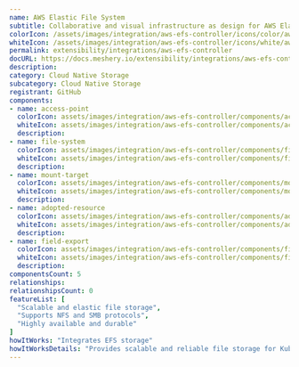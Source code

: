 ```yaml
---
name: AWS Elastic File System
subtitle: Collaborative and visual infrastructure as design for AWS Elastic File System
colorIcon: /assets/images/integration/aws-efs-controller/icons/color/aws-efs-controller-color.svg
whiteIcon: /assets/images/integration/aws-efs-controller/icons/white/aws-efs-controller-white.svg
permalink: extensibility/integrations/aws-efs-controller
docURL: https://docs.meshery.io/extensibility/integrations/aws-efs-controller
description: 
category: Cloud Native Storage
subcategory: Cloud Native Storage
registrant: GitHub
components: 
- name: access-point
  colorIcon: assets/images/integration/aws-efs-controller/components/access-point/icons/color/access-point-color.svg
  whiteIcon: assets/images/integration/aws-efs-controller/components/access-point/icons/white/access-point-white.svg
  description: 
- name: file-system
  colorIcon: assets/images/integration/aws-efs-controller/components/file-system/icons/color/file-system-color.svg
  whiteIcon: assets/images/integration/aws-efs-controller/components/file-system/icons/white/file-system-white.svg
  description: 
- name: mount-target
  colorIcon: assets/images/integration/aws-efs-controller/components/mount-target/icons/color/mount-target-color.svg
  whiteIcon: assets/images/integration/aws-efs-controller/components/mount-target/icons/white/mount-target-white.svg
  description: 
- name: adopted-resource
  colorIcon: assets/images/integration/aws-efs-controller/components/adopted-resource/icons/color/adopted-resource-color.svg
  whiteIcon: assets/images/integration/aws-efs-controller/components/adopted-resource/icons/white/adopted-resource-white.svg
  description: 
- name: field-export
  colorIcon: assets/images/integration/aws-efs-controller/components/field-export/icons/color/field-export-color.svg
  whiteIcon: assets/images/integration/aws-efs-controller/components/field-export/icons/white/field-export-white.svg
  description: 
componentsCount: 5
relationships: 
relationshipsCount: 0
featureList: [
  "Scalable and elastic file storage",
  "Supports NFS and SMB protocols",
  "Highly available and durable"
]
howItWorks: "Integrates EFS storage"
howItWorksDetails: "Provides scalable and reliable file storage for Kubernetes applications"
---
```


